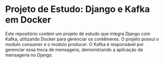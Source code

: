 # Projeto de Estudo: Django e Kafka em Docker

Este repositório contém um projeto de estudo que integra Django com Kafka, utilizando Docker para gerenciar os contêineres. O projeto possui o modulo consumer e o modulo producer. O Kafka é responsável por gerenciar essa troca de mensagens, demonstrando a aplicação da mensageria no Django.

